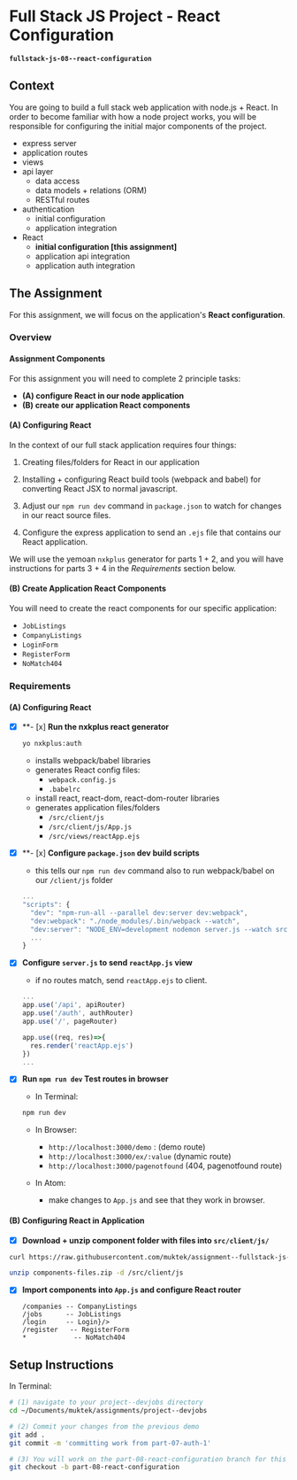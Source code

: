 # Full Stack JS Project - React Configuration
**`fullstack-js-08--react-configuration`**


## Context
You are going to build a full stack web application with node.js + React. In order to become familiar with how a node project works, you will be responsible for configuring the  initial major components of the project.  

- express server
- application routes
- views
- api layer
  - data access
  - data models + relations (ORM)
  - RESTful routes
- authentication
  - initial configuration
  - application integration
- React
  - **initial configuration [this assignment]**
  - application api integration
  - application auth integration


## The Assignment
For this assignment, we will focus on the application's **React configuration**.

###  Overview

#### Assignment Components

For this assignment you will need to complete 2 principle tasks:

- **(A) configure React in our node application**  
- **(B) create our application React components**

#### (A) Configuring React

In the context of our full stack application requires four things:

1. Creating files/folders for React in our application

2. Installing + configuring React build tools (webpack and babel) for converting React JSX to normal javascript.

3. Adjust our `npm run dev` command in `package.json` to watch for changes in our react source files.

4. Configure the express application to send an `.ejs` file that contains our React application.

We will use the yemoan `nxkplus` generator for parts 1 + 2, and you will have instructions for parts 3 + 4 in the *Requirements* section below.

#### (B) Create Application React Components

You will need to create the react components for our specific application:
- `JobListings`
- `CompanyListings`
- `LoginForm`
- `RegisterForm`
- `NoMatch404`


### Requirements

#### (A) Configuring React

- [x] **- [x] **Run the nxkplus react generator**
  ```sh
  yo nxkplus:auth
  ```
  - installs webpack/babel libraries  
  - generates React config files:
    - `webpack.config.js`
    - `.babelrc`
  - install react, react-dom, react-dom-router libraries
  - generates application files/folders
    - `/src/client/js`
    - `/src/client/js/App.js`
    - `/src/views/reactApp.ejs`

- [x] **- [x] **Configure `package.json` dev build scripts**
  - this tells our `npm run dev` command also to run webpack/babel on our `/client/js` folder

  ```js
  ...
  "scripts": {
    "dev": "npm-run-all --parallel dev:server dev:webpack",
    "dev:webpack": "./node_modules/.bin/webpack --watch",
    "dev:server": "NODE_ENV=development nodemon server.js --watch src --watch server.js --ignore src/client",
    ...
  }
  ```

- [x] **Configure `server.js` to send `reactApp.js` view**
  - if no routes match, send `reactApp.ejs` to client.
  ```js
  ...
  app.use('/api', apiRouter)
  app.use('/auth', authRouter)
  app.use('/', pageRouter)

  app.use((req, res)=>{
    res.render('reactApp.ejs')
  })
  ...
  ```

- [x] **Run `npm run dev` Test routes in browser**
  - In Terminal:
  ```sh
  npm run dev
  ```

  - In Browser:
    - `http://localhost:3000/demo` : (demo route)
    - `http://localhost:3000/ex/:value` (dynamic route)
    - `http://localhost:3000/pagenotfound` (404, pagenotfound route)

  - In Atom:
    - make changes to `App.js` and see that they work in browser.


#### (B) Configuring React in Application

- [x] **Download + unzip component folder with files into `src/client/js/`**
```sh
curl https://raw.githubusercontent.com/muktek/assignment--fullstack-js-08-react-integration/master/components-files.zip > components-files.zip

unzip components-files.zip -d /src/client/js
```

- [x] **Import components into `App.js` and configure React router**
  ```
  /companies -- CompanyListings
  /jobs      -- JobListings
  /login     -- Login}/>
  /register   -- RegisterForm
  *            -- NoMatch404
  ```

## Setup Instructions

In Terminal:

```sh
# (1) navigate to your project--devjobs directory
cd ~/Documents/muktek/assignments/project--devjobs

# (2) Commit your changes from the previous demo
git add .
git commit -m 'committing work from part-07-auth-1'

# (3) You will work on the part-08-react-configuration branch for this feature
git checkout -b part-08-react-configuration

```
